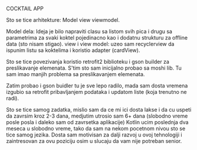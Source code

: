 COCKTAIL APP


Sto se tice arhitekture: Model view viewmodel. 

Model dela: Ideja je bilo napraviti clasu sa listom svih pica i drugu sa parametrima za svaki koktel pojedinacno kao i dodatnu strukturu za offline data (sto nisam stigao).
view i view model: uzeo sam recyclerview da ispunim listu sa koktelima i koristio adapter (cardView).

Sto se tice povezivanja koristio retrofit2 biblioteku i gson builder za preslikavanje elemenata. S'tim sto sam inicijalno probao sa moshi lib. 
Tu sam imao manjih problema sa preslikavanjem elemenata.

Zatim probao i gson buidler tu je sve lepo radilo, mada sam dosta vremena izgubio sa retrofit pribavljanjem podataka i updatom liste (koja trenutno ne radi).


Sto se tice samog zadatka, mislio sam da ce mi ici dosta lakse i da cu uspeti da zavrsim kroz 2-3 dana, medjutim utrosio sam 6+ dana (slobodno vreme posle posla i daleko sam od zavrsetka aplikacije)
Kotlin ucim poslednja dva meseca u slobodno vreme, tako da sam na nekom pocetnom nivou sto se tice samog jezika. Dosta sam motivisan za dalji razvoj u ovoj tehnologiji i zaintresovan za ovu poziciju osim u slucaju da vam nije potreban senior.

